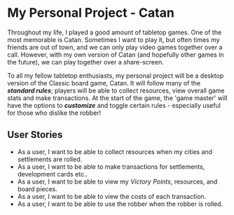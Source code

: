 # My Personal Project - **Catan**

Throughout my life, I played a good amount of tabletop games. 
One of the most memorable is Catan. 
Sometimes I want to play it, but often times my friends are out of town, and we can only play video games
together over a call. However, with my own version of Catan (and hopefully other games in the future), we can play together over a share-screen. 

To all my fellow tabletop enthusiasts, my personal project will be a desktop version of the Classic board game, Catan.
It will follow many of the **_standard rules_**; players will be able to collect resources, view overall game stats and make transactions.
At the start of the game, the 'game master' will have the options to **_customize_** and toggle certain rules - especially useful for those who dislike the robber!

## User Stories
- As a user, I want to be able to collect resources when my cities and settlements are rolled.
- As a user, I want to be able to make transactions for settlements, development cards etc..
- As a user, I want to be able to view my _Victory Points_, resources, and board pieces.
- As a user, I want to be able to view the costs of each transaction.
- As a user, I want to be able to use the robber when the robber is rolled.